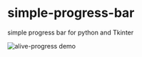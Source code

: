 # simple-progress-bar
simple progress bar for python and Tkinter




![alive-progress demo](https://raw.githubusercontent.com/Tarkiin/simple-progress-bar/blob/main/demo.gif)
